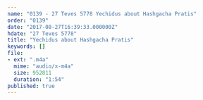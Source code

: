 ```yaml
---
name: "0139 - 27 Teves 5778 Yechidus about Hashgacha Pratis"
order: "0139"
date: "2017-08-27T16:39:33.000000Z"
hdate: "27 Teves 5778"
title: "Yechidus about Hashgacha Pratis"
keywords: []
file:
- ext: ".m4a"
  mime: "audio/x-m4a"
  size: 952811
  duration: "1:54"
published: true
---
```


